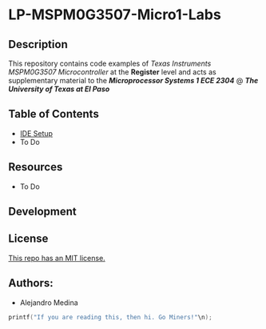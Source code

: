 # LP-MSPM0G3507-Micro1-Labs
## Description
This repository contains code examples of _Texas Instruments MSPM0G3507 Microcontroller_ at the **Register** level and acts as supplementary material to the **_Microprocessor Systems 1 ECE 2304_** @ **_The University of Texas at El Paso_**


## Table of Contents
- [IDE Setup]()
- To Do

## Resources
- To Do

## Development

## License
[This repo has an MIT license.](../main/LICENSE)

## Authors:
- Alejandro Medina

```c
printf("If you are reading this, then hi. Go Miners!"\n);
```
